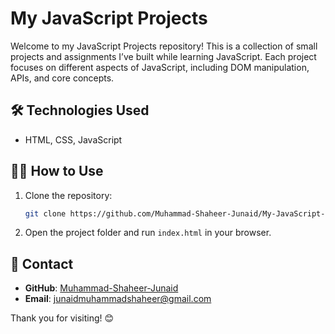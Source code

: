 # My JavaScript Projects

Welcome to my JavaScript Projects repository! This is a collection of small projects and assignments I’ve built while learning JavaScript. Each project focuses on different aspects of JavaScript, including DOM manipulation, APIs, and core concepts.

## 🛠️ Technologies Used

- HTML, CSS, JavaScript

## 🧑‍💻 How to Use

1. Clone the repository:
   ```bash
   git clone https://github.com/Muhammad-Shaheer-Junaid/My-JavaScript-Projects.git
   ```
2. Open the project folder and run `index.html` in your browser.

## 📧 Contact

- **GitHub**: [Muhammad-Shaheer-Junaid](https://github.com/Muhammad-Shaheer-Junaid)
- **Email**: junaidmuhammadshaheer@gmail.com

Thank you for visiting! 😊
